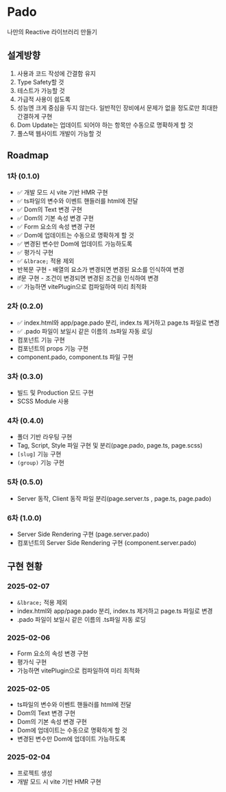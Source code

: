 # Pado

나만의 Reactive 라이브러리 만들기

## 설계방향
1. 사용과 코드 작성에 간결함 유지
2. Type Safety할 것
3. 테스트가 가능할 것
4. 가급적 사용이 쉽도록
5. 성능엔 크게 중심을 두지 않는다. 일반적인 장비에서 문제가 없을 정도로만 최대한 간결하게 구현
6. Dom Update는 업데이트 되어야 하는 항목만 수동으로 명확하게 할 것
7. 풀스택 웹사이트 개발이 가능할 것

## Roadmap
### 1차 (0.1.0)
- ✅ 개발 모드 시 vite 기반 HMR 구현
- ✅ ts파일의 변수와 이벤트 핸들러를 html에 전달
- ✅ Dom의 Text 변경 구현
- ✅ Dom의 기본 속성 변경 구현
- ✅ Form 요소의 속성 변경 구현
- ✅ Dom에 업데이트는 수동으로 명확하게 할 것
- ✅ 변경된 변수만 Dom에 업데이트 가능하도록
- ✅ 평가식 구현
- ✅ `&lbrace;` 적용 제외
- 반복문 구현 - 배열의 요소가 변경되면 변경된 요소를 인식하여 변경
- if문 구현 - 조건이 변경되면 변경된 조건을 인식하여 변경
- ✅ 가능하면 vitePlugin으로 컴파일하여 미리 최적화

### 2차 (0.2.0)
- ✅ index.html와 app/page.pado 분리, index.ts 제거하고 page.ts 파일로 변경
- ✅ .pado 파일이 보일시 같은 이름의 .ts파일 자동 로딩
- 컴포넌트 기능 구현
- 컴포넌트의 props 기능 구현
- component.pado, component.ts 파일 구현

### 3차 (0.3.0)
- 빌드 및 Production 모드 구현
- SCSS Module 사용

### 4차 (0.4.0)
- 폴더 기반 라우팅 구현
- Tag, Script, Style 파일 구현 및 분리(page.pado, page.ts, page.scss)
- `[slug]` 기능 구현
- `(group)` 기능 구현

### 5차 (0.5.0)
- Server 동작, Client 동작 파일 분리(page.server.ts , page.ts, page.pado)

### 6차 (1.0.0)
- Server Side Rendering 구현 (page.server.pado)
- 컴포넌트의 Server Side Rendering 구현 (component.server.pado)

## 구현 현황
### 2025-02-07
- `&lbrace;` 적용 제외
- index.html와 app/page.pado 분리, index.ts 제거하고 page.ts 파일로 변경
- .pado 파일이 보일시 같은 이름의 .ts파일 자동 로딩

### 2025-02-06
- Form 요소의 속성 변경 구현
- 평가식 구현
- 가능하면 vitePlugin으로 컴파일하여 미리 최적화

### 2025-02-05
- ts파일의 변수와 이벤트 핸들러를 html에 전달
- Dom의 Text 변경 구현
- Dom의 기본 속성 변경 구현
- Dom에 업데이트는 수동으로 명확하게 할 것
- 변경된 변수만 Dom에 업데이트 가능하도록

### 2025-02-04
- 프로젝트 생성
- 개발 모드 시 vite 기반 HMR 구현
